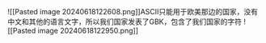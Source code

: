 ![[Pasted image 20240618122608.png]]ASCII只能用于欧美那边的国家，没有中文和其他的语言文字，所以我们国家发表了GBK，包含了我们国家的字符
![[Pasted image 20240618122950.png]]
